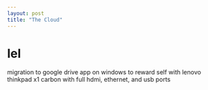 ```yaml
---
layout: post
title: "The Cloud"
---
```


# lel

migration to google drive app on windows to reward self with lenovo thinkpad x1 carbon with full hdmi, ethernet, and usb ports